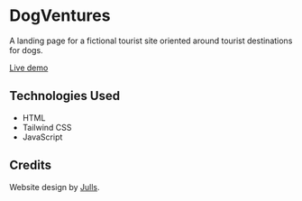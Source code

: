 # DogVentures

A landing page for a fictional tourist site oriented around tourist destinations for dogs.

[Live demo](https://chamara-wijepala.github.io/dogventures/)

## Technologies Used

- HTML
- Tailwind CSS
- JavaScript

## Credits

Website design by [Julls](https://www.figma.com/@julls).
